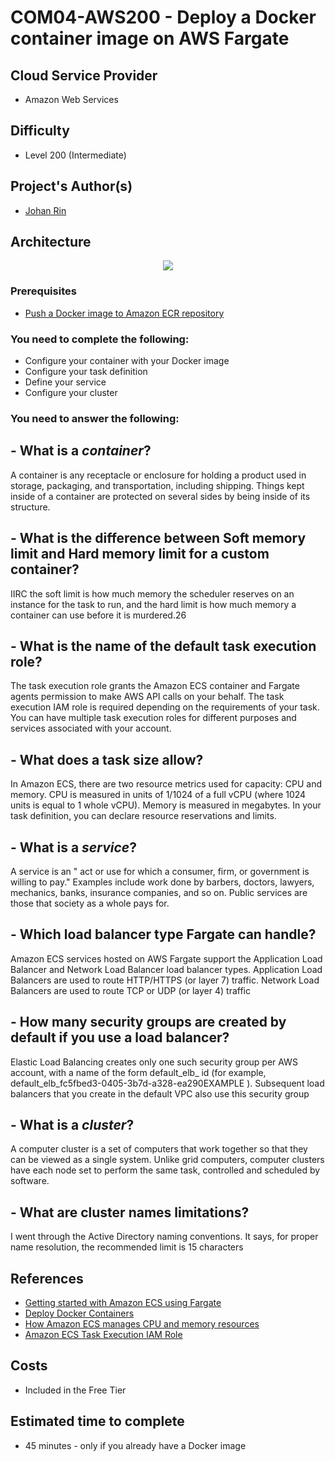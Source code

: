 # COM04-AWS200 - Deploy a Docker container image on AWS Fargate

## Cloud Service Provider

- Amazon Web Services

## Difficulty

- Level 200 (Intermediate)

## Project's Author(s)

- [Johan Rin](https://twitter.com/johanrin)

## Architecture
<p align="center"> <img src="https://user-images.githubusercontent.com/80279467/176993768-5ef28cde-22e3-42aa-9025-1e9ba45ffd40.png"  ></p>

### Prerequisites

- [Push a Docker image to Amazon ECR repository](./COM04-AWS100.md)

### You need to complete the following:

- Configure your container with your Docker image
- Configure your task definition
- Define your service
- Configure your cluster

### You need to answer the following:

## - What is a _container_?
A container is any receptacle or enclosure for holding a product used in storage, packaging, and transportation, including shipping. Things kept inside of a container are protected on several sides by being inside of its structure.

## - What is the difference between Soft memory limit and Hard memory limit for a custom container?
IIRC the soft limit is how much memory the scheduler reserves on an instance for the task to run, and the hard limit is how much memory a container can use before it is murdered.26

## - What is the name of the default task execution role?
The task execution role grants the Amazon ECS container and Fargate agents permission to make AWS API calls on your behalf. The task execution IAM role is required depending on the requirements of your task. You can have multiple task execution roles for different purposes and services associated with your account.

## - What does a task size allow?
In Amazon ECS, there are two resource metrics used for capacity: CPU and memory. CPU is measured in units of 1/1024 of a full vCPU (where 1024 units is equal to 1 whole vCPU). Memory is measured in megabytes. In your task definition, you can declare resource reservations and limits.

## - What is a _service_?
A service is an " act or use for which a consumer, firm, or government is willing to pay." Examples include work done by barbers, doctors, lawyers, mechanics, banks, insurance companies, and so on. Public services are those that society as a whole pays for.

## - Which load balancer type Fargate can handle?
Amazon ECS services hosted on AWS Fargate support the Application Load Balancer and Network Load Balancer load balancer types. Application Load Balancers are used to route HTTP/HTTPS (or layer 7) traffic. Network Load Balancers are used to route TCP or UDP (or layer 4) traffic

## - How many security groups are created by default if you use a load balancer?
Elastic Load Balancing creates only one such security group per AWS account, with a name of the form default_elb_ id (for example, default_elb_fc5fbed3-0405-3b7d-a328-ea290EXAMPLE ). Subsequent load balancers that you create in the default VPC also use this security group

## - What is a _cluster_?
A computer cluster is a set of computers that work together so that they can be viewed as a single system. Unlike grid computers, computer clusters have each node set to perform the same task, controlled and scheduled by software.

## - What are cluster names limitations?
I went through the Active Directory naming conventions. It says, for proper name resolution, the recommended limit is 15 characters

## References

- [Getting started with Amazon ECS using Fargate](https://docs.aws.amazon.com/AmazonECS/latest/developerguide/getting-started-fargate.html)
- [Deploy Docker Containers](https://aws.amazon.com/getting-started/hands-on/deploy-docker-containers/)
- [How Amazon ECS manages CPU and memory resources](https://aws.amazon.com/blogs/containers/how-amazon-ecs-manages-cpu-and-memory-resources/)
- [Amazon ECS Task Execution IAM Role](https://docs.aws.amazon.com/AmazonECS/latest/developerguide/task_execution_IAM_role.html)

## Costs

- Included in the Free Tier

## Estimated time to complete

- 45 minutes - only if you already have a Docker image
